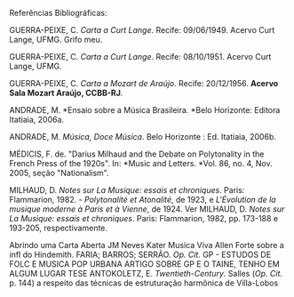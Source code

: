 Referências Bibliográficas:


GUERRA-PEIXE, C. *Carta a Curt Lange*. Recife: 09/06/1949. Acervo Curt Lange, UFMG. Grifo meu.

GUERRA-PEIXE, C. *Carta a Curt Lange*. Recife: 08/10/1951. Acervo Curt Lange, UFMG.

GUERRA-PEIXE, C. *Carta a Mozart de Araújo*. Recife: 20/12/1956. **Acervo Sala Mozart Araújo, CCBB-RJ**.

ANDRADE, M. *Ensaio sobre a Música Brasileira. *Belo Horizonte: Editora Itatiaia, 2006a.

ANDRADE, M. *Música, Doce Música*. Belo Horizonte : Ed. Itatiaia, 2006b.

MÉDICIS, F. de. "Darius Milhaud and the Debate on Polytonality in the French Press of the 1920s". In: *Music and Letters. *Vol. 86, no. 4, Nov. 2005, seção "Nationalism".

MILHAUD, D. *Notes sur La Musique: essais et chroniques*. Paris: Flammarion, 1982. - *Polytonalité et Atonalité*, de 1923, e *L\'Évolution de la musique moderne à Paris et à Vienne*, de 1924. Ver MILHAUD, D. *Notes sur La Musique: essais et chroniques*. Paris: Flammarion, 1982, pp. 173-188 e 193-205, respectivamente.



Abrindo uma Carta Aberta
JM Neves
Kater Musica Viva
Allen Forte sobre a infl do Hindemith.
FARIA; BARROS; SERRÃO. *Op. Cit.*
GP - ESTUDOS DE FOLC E MUSICA POP URBANA
ARTIGO SOBRE GP E O TAINE, TENHO EM ALGUM LUGAR
TESE
ANTOKOLETZ, E. *Twentieth-Century*.
Salles (*Op. Cit.* p. 144) a respeito das técnicas de estruturação harmônica de Villa-Lobos

